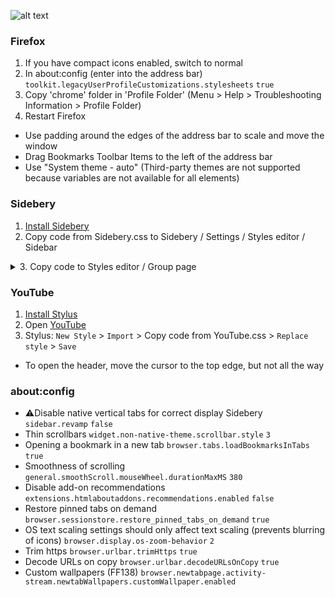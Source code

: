 ![alt text](demo.gif)

### Firefox
1. If you have compact icons enabled, switch to normal
3. In about:config (enter into the address bar) `toolkit.legacyUserProfileCustomizations.stylesheets` `true`
5. Copy 'chrome' folder in 'Profile Folder' (Menu > Help > Troubleshooting Information > Profile Folder)
6. Restart Firefox

- Use padding around the edges of the address bar to scale and move the window
- Drag Bookmarks Toolbar Items to the left of the address bar
- Use "System theme - auto" (Third-party themes are not supported because variables are not available for all elements)



### Sidebery
1. [Install Sidebery](https://github.com/mbnuqw/sidebery)
2. Copy code from Sidebery.css to Sidebery / Settings / Styles editor / Sidebar
<details><summary><b1>3. Copy code to Styles editor / Group page </b1></summary>

> #root[data-frame-color-scheme=dark] {--s-toolbar-bg: hsl(252, 4%, 9%) !important}
> 
> html {background-color: var(--s-toolbar-bg) !important}
> 
> .title {opacity: .7}

</details>


### YouTube
1. [Install Stylus](https://addons.mozilla.org/firefox/addon/styl-us/)
2. Open [YouTube](https://youtube.com)
3. Stylus: `New Style` > `Import` > Copy code from YouTube.css > `Replace style` > `Save`

- To open the header, move the cursor to the top edge, but not all the way


### about:config
- ⚠️Disable native vertical tabs for correct display Sidebery
`sidebar.revamp` `false`
- Thin scrollbars
`widget.non-native-theme.scrollbar.style` `3`
- Opening a bookmark in a new tab
`browser.tabs.loadBookmarksInTabs` `true`
- Smoothness of scrolling
`general.smoothScroll.mouseWheel.durationMaxMS` `380`
- Disable add-on recommendations
`extensions.htmlaboutaddons.recommendations.enabled` `false`
- Restore pinned tabs on demand
`browser.sessionstore.restore_pinned_tabs_on_demand` `true`
- OS text scaling settings should only affect text scaling (prevents blurring of icons)
`browser.display.os-zoom-behavior` `2`
- Trim https
`browser.urlbar.trimHttps` `true`
- Decode URLs on copy
`browser.urlbar.decodeURLsOnCopy` `true`
- Custom wallpapers (FF138)
`browser.newtabpage.activity-stream.newtabWallpapers.customWallpaper.enabled`
